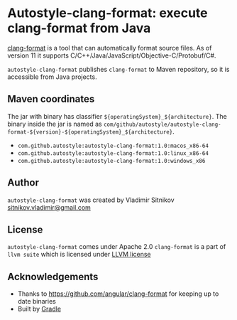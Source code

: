 # Autostyle-clang-format: execute clang-format from Java

[clang-format](https://clang.llvm.org/docs/ClangFormat.html) is a tool that can automatically format
source files. As of version 11 it supports C/C++/Java/JavaScript/Objective-C/Protobuf/C#.

`autostyle-clang-format` publishes `clang-format` to Maven repository, so it is accessible
from Java projects.

## Maven coordinates

The jar with binary has classifier `${operatingSystem}_${architecture}`.
The binary inside the jar is named as `com/github/autostyle/autostyle-clang-format-${version}-${operatingSystem}_${architecture}`.

- `com.github.autostyle:autostyle-clang-format:1.0:macos_x86-64`
- `com.github.autostyle:autostyle-clang-format:1.0:linux_x86-64`
- `com.github.autostyle:autostyle-clang-format:1.0:windows_x86`

## Author

`autostyle-clang-format` was created by Vladimir Sitnikov <sitnikov.vladimir@gmail.com>

## License

`autostyle-clang-format` comes under Apache 2.0
`clang-format` is a part of `llvm suite` which is licensed under [LLVM license](https://releases.llvm.org/10.0.0/LICENSE.TXT)

## Acknowledgements

- Thanks to https://github.com/angular/clang-format for keeping up to date binaries
- Built by [Gradle](https://gradle.org/)
